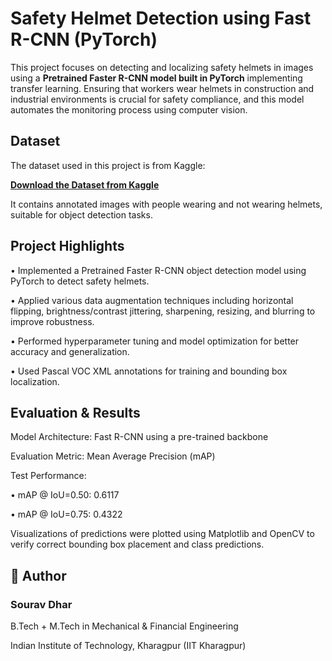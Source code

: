 # Safety Helmet Detection using Fast R-CNN (PyTorch)

This project focuses on detecting and localizing safety helmets in images using a **Pretrained Faster R-CNN model built in PyTorch** implementing transfer learning. Ensuring that workers wear helmets in construction and industrial environments is crucial for safety compliance, and this model automates the monitoring process using computer vision.


## Dataset

The dataset used in this project is from Kaggle:

**[Download the Dataset from Kaggle](https://www.kaggle.com/datasets/andrewmvd/hard-hat-detection/data)**

It contains annotated images with people wearing and not wearing helmets, suitable for object detection tasks.


## Project Highlights
• Implemented a Pretrained Faster R-CNN object detection model using PyTorch to detect safety helmets.

• Applied various data augmentation techniques including horizontal flipping, brightness/contrast jittering, sharpening, resizing, and blurring to improve robustness.

• Performed hyperparameter tuning and model optimization for better accuracy and generalization.

• Used Pascal VOC XML annotations for training and bounding box localization.

## Evaluation & Results
Model Architecture: Fast R-CNN using a pre-trained backbone

Evaluation Metric: Mean Average Precision (mAP)

Test Performance:

• mAP @ IoU=0.50: 0.6117

• mAP @ IoU=0.75: 0.4322


Visualizations of predictions were plotted using Matplotlib and OpenCV to verify correct bounding box placement and class predictions.
## 👤 Author
### Sourav Dhar

B.Tech + M.Tech in Mechanical & Financial Engineering

Indian Institute of Technology, Kharagpur (IIT Kharagpur)
